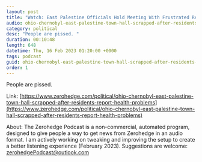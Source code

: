 ```yaml
---
layout: post
title: "Watch: East Palestine Officials Hold Meeting With Frustrated Residents "
audio: ohio-chernobyl-east-palestine-town-hall-scrapped-after-residents-report-health-problems-1
category: political
desc: "People are pissed. "
duration: 00:10:48
length: 648
datetime: Thu, 16 Feb 2023 01:20:00 +0000
tags: podcast
guid: ohio-chernobyl-east-palestine-town-hall-scrapped-after-residents-report-health-problems-0
order: 1
---
```

People are pissed. 

Link: [https://www.zerohedge.com/political/ohio-chernobyl-east-palestine-town-hall-scrapped-after-residents-report-health-problems](https://www.zerohedge.com/political/ohio-chernobyl-east-palestine-town-hall-scrapped-after-residents-report-health-problems)

About: The Zerohedge Podcast is a non-commercial, automated program, designed to give people a way to get news from Zerohedge in an audio format.  I am actively working on tweaking and improving the setup to create a better listening experience (February 2023).  Suggestions are welcome: [zerohedgePodcast@outlook.com](mailto:zerohedgePodcast@outlook.com)